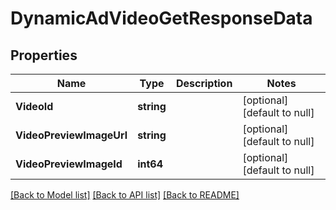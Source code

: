 # DynamicAdVideoGetResponseData

## Properties
Name | Type | Description | Notes
------------ | ------------- | ------------- | -------------
**VideoId** | **string** |  | [optional] [default to null]
**VideoPreviewImageUrl** | **string** |  | [optional] [default to null]
**VideoPreviewImageId** | **int64** |  | [optional] [default to null]

[[Back to Model list]](../README.md#documentation-for-models) [[Back to API list]](../README.md#documentation-for-api-endpoints) [[Back to README]](../README.md)


